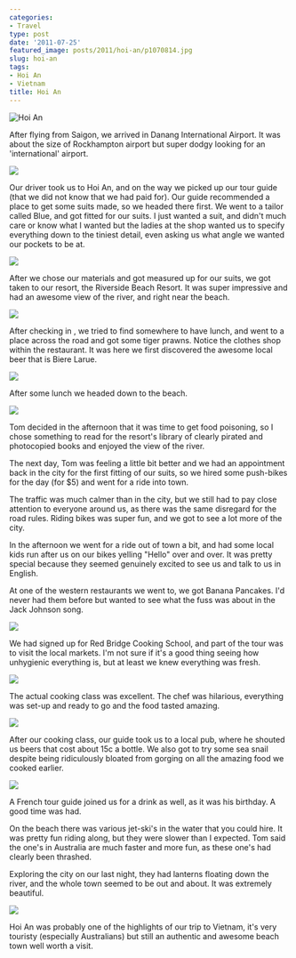 ```yaml
---
categories:
- Travel
type: post
date: '2011-07-25'
featured_image: posts/2011/hoi-an/p1070814.jpg
slug: hoi-an
tags:
- Hoi An
- Vietnam
title: Hoi An
---
```


![Hoi An](p1070814.jpg)

After flying from Saigon, we arrived in Danang International Airport. It was about the size of Rockhampton airport but super dodgy looking for an 'international' airport.

![](P1080057.jpg)

Our driver took us to Hoi An, and on the way we picked up our tour guide (that we did not know that we had paid for). Our guide recommended a place to get some suits made, so we headed there first. We went to a tailor called Blue, and got fitted for our suits. I just wanted a suit, and didn't much care or know what I wanted but the ladies at the shop wanted us to specify everything down to the tiniest detail, even asking us what angle we wanted our pockets to be at.

![](P1080001.jpg)

After we chose our materials and got measured up for our suits, we got taken to our resort, the Riverside Beach Resort. It was super impressive and had an awesome view of the river, and right near the beach.

![](P1070738.jpg)

After checking in , we tried to find somewhere to have lunch, and went to a place across the road and got some tiger prawns. Notice the clothes shop within the restaurant. It was here we first discovered the awesome local beer that is Biere Larue.

![](P1070746.jpg)

After some lunch we headed down to the beach.

![](P1070752.jpg)

Tom decided in the afternoon that it was time to get food poisoning, so I chose something to read for the resort's library of clearly pirated and photocopied books and enjoyed the view of the river.

The next day, Tom was feeling a little bit better and we had an appointment back in the city for the first fitting of our suits, so we hired some push-bikes for the day (for $5) and went for a ride into town.

The traffic was much calmer than in the city, but we still had to pay close attention to everyone around us, as there was the same disregard for the road rules. Riding bikes was super fun, and we got to see a lot more of the city.

In the afternoon we went for a ride out of town a bit, and had some local kids run after us on our bikes yelling "Hello" over and over. It was pretty special because they seemed genuinely excited to see us and talk to us in English.

At one of the western restaurants we went to, we got Banana Pancakes. I'd never had them before but wanted to see what the fuss was about in the Jack Johnson song.

![](P1070799.jpg)

We had signed up for Red Bridge Cooking School, and part of the tour was to visit the local markets. I'm not sure if it's a good thing seeing how unhygienic everything is, but at least we knew everything was fresh.

![](P1070833.jpg)

The actual cooking class was excellent. The chef was hilarious, everything was set-up and ready to go and the food tasted amazing.

![](P1070908.jpg)

After our cooking class, our guide took us to a local pub, where he shouted us beers that cost about 15c a bottle. We also got to try some sea snail despite being ridiculously bloated from gorging on all the amazing food we cooked earlier.

![](P1070986.jpg)

A French tour guide joined us for a drink as well, as it was his birthday. A good time was had.

On the beach there was various jet-ski's in the water that you could hire. It was pretty fun riding along, but they were slower than I expected. Tom said the one's in Australia are much faster and more fun, as these one's had clearly been thrashed.

Exploring the city on our last night, they had lanterns floating down the river, and the whole town seemed to be out and about. It was extremely beautiful.

![](P1070815.jpg)

Hoi An was probably one of the highlights of our trip to Vietnam, it's very touristy (especially Australians) but still an authentic and awesome beach town well worth a visit.